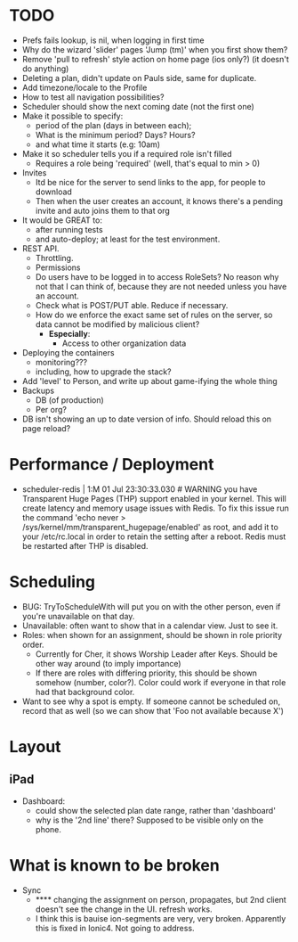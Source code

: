 TODO
====
- Prefs fails lookup, is nil, when logging in first time
- Why do the wizard 'slider' pages 'Jump (tm)' when you first show them?
- Remove 'pull to refresh' style action on home page (ios only?) (it doesn't do anything)
- Deleting a plan, didn't update on Pauls side, same for duplicate.
- Add timezone/locale to the Profile
- How to test all navigation possibilities?
- Scheduler should show the next coming date (not the first one)
- Make it possible to specify:
    - period of the plan (days in between each);
    - What is the minimum period? Days? Hours?
    - and what time it starts (e.g: 10am)
- Make it so scheduler tells you if a required role isn't filled
    - Requires a role being 'required' (well, that's equal to min > 0)
- Invites
    - Itd be nice for the server to send links to the app, for people to download
    - Then when the user creates an account, it knows there's a pending invite and auto joins them to that org
- It would be GREAT to:
    - after running tests
    - and auto-deploy; at least for the test environment.
- REST API.
    - Throttling.
    - Permissions
    - Do users have to be logged in to access RoleSets?  No reason why not that I can think of, because they are not needed unless you have an account.
    - Check what is POST/PUT able. Reduce if necessary.
    - How do we enforce the exact same set of rules on the server, so data cannot be modified by malicious client?
        - **Especially**:
            - Access to other organization data
- Deploying the containers
    - monitoring???
    - including, how to upgrade the stack?
- Add 'level' to Person, and write up about game-ifying the whole thing
- Backups
    - DB (of production)
    - Per org?
- DB isn't showing an up to date version of info. Should reload this on page reload?

Performance / Deployment
========================
- scheduler-redis | 1:M 01 Jul 23:30:33.030 # WARNING you have Transparent Huge Pages (THP) support enabled in your kernel. This will create latency and memory usage issues with Redis. To fix this issue run the command 'echo never > /sys/kernel/mm/transparent_hugepage/enabled' as root, and add it to your /etc/rc.local in order to retain the setting after a reboot. Redis must be restarted after THP is disabled.


Scheduling
===
- BUG: TryToScheduleWith will put you on with the other person, even if you're unavailable on that day.
- Unavailable: often want to show that in a calendar view. Just to see it.
- Roles: when shown for an assignment, should be shown in role priority order.
    - Currently for Cher, it shows Worship Leader after Keys. Should be other way around (to imply importance)
    - If there are roles with differing priority, this should be shown somehow (number, color?). Color could work if everyone in that role had that background color.
- Want to see why a spot is empty. If someone cannot be scheduled on, record that as well (so we can show that 'Foo not available because X')


Layout
===

iPad
--
- Dashboard:
    - could show the selected plan date range, rather than 'dashboard'
    - why is the '2nd line' there? Supposed to be visible only on the phone.


What is known to be broken
====
- Sync
  - **** changing the assignment on person, propagates, but 2nd client doesn't see the change in the UI. refresh works.
  - I think this is bauise ion-segments are very, very broken. Apparently this is fixed in Ionic4. Not going to address.


